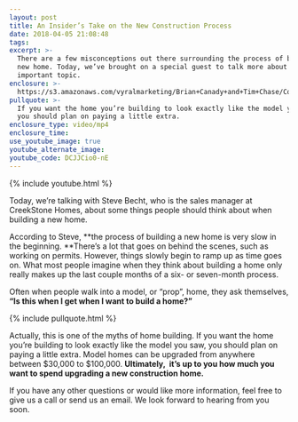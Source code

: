 ```yaml
---
layout: post
title: An Insider’s Take on the New Construction Process
date: 2018-04-05 21:08:48
tags:
excerpt: >-
  There are a few misconceptions out there surrounding the process of building a
  new home. Today, we’ve brought on a special guest to talk more about this
  important topic.
enclosure: >-
  https://s3.amazonaws.com/vyralmarketing/Brian+Canady+and+Tim+Chase/Colorado+Springs+Real+Estate-+Building+Process.mp4
pullquote: >-
  If you want the home you’re building to look exactly like the model you saw,
  you should plan on paying a little extra.
enclosure_type: video/mp4
enclosure_time:
use_youtube_image: true
youtube_alternate_image:
youtube_code: DCJJCio0-nE
---
```


{% include youtube.html %}

Today, we’re talking with Steve Becht, who is the sales manager at CreekStone Homes, about some things people should think about when building a new home.

According to Steve, **the process of building a new home is very slow in the beginning.&nbsp;**There’s a lot that goes on behind the scenes, such as working on permits. However, things slowly begin to ramp up as time goes on. What most people imagine when they think about building a home only really makes up the last couple months of a six- or seven-month process.

Often when people walk into a model, or “prop”, home, they ask themselves, **“Is this when I get when I want to build a home?”**

{% include pullquote.html %}

Actually, this is one of the myths of home building. If you want the home you’re building to look exactly like the model you saw, you should plan on paying a little extra. Model homes can be upgraded from anywhere between $30,000 to $100,000. **Ultimately,&nbsp; it’s up to you how much you want to spend upgrading a new construction home.**

If you have any other questions or would like more information, feel free to give us a call or send us an email. We look forward to hearing from you soon.

&nbsp;